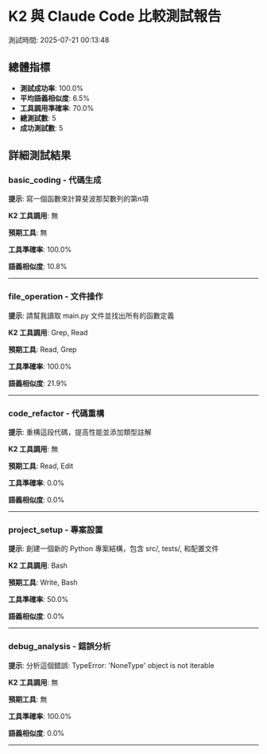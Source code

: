 
# K2 與 Claude Code 比較測試報告

測試時間: 2025-07-21 00:13:48

## 總體指標

- **測試成功率**: 100.0%
- **平均語義相似度**: 6.5%
- **工具調用準確率**: 70.0%
- **總測試數**: 5
- **成功測試數**: 5

## 詳細測試結果


### basic_coding - 代碼生成

**提示**: 寫一個函數來計算斐波那契數列的第n項

**K2 工具調用**: 無

**預期工具**: 無

**工具準確率**: 100.0%

**語義相似度**: 10.8%

---

### file_operation - 文件操作

**提示**: 請幫我讀取 main.py 文件並找出所有的函數定義

**K2 工具調用**: Grep, Read

**預期工具**: Read, Grep

**工具準確率**: 100.0%

**語義相似度**: 21.9%

---

### code_refactor - 代碼重構

**提示**: 重構這段代碼，提高性能並添加類型註解

**K2 工具調用**: 無

**預期工具**: Read, Edit

**工具準確率**: 0.0%

**語義相似度**: 0.0%

---

### project_setup - 專案設置

**提示**: 創建一個新的 Python 專案結構，包含 src/, tests/, 和配置文件

**K2 工具調用**: Bash

**預期工具**: Write, Bash

**工具準確率**: 50.0%

**語義相似度**: 0.0%

---

### debug_analysis - 錯誤分析

**提示**: 分析這個錯誤: TypeError: 'NoneType' object is not iterable

**K2 工具調用**: 無

**預期工具**: 無

**工具準確率**: 100.0%

**語義相似度**: 0.0%

---

